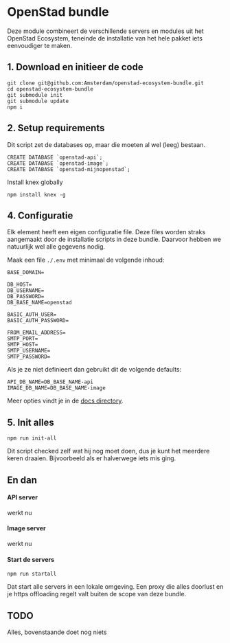# OpenStad bundle

Deze module combineert de verschillende servers en modules uit het OpenStad Ecosystem, teneinde de installatie van het hele pakket iets eenvoudiger te maken.

## 1. Download en initieer de code

```
git clone git@github.com:Amsterdam/openstad-ecosystem-bundle.git
cd openstad-ecosystem-bundle
git submodule init
git submodule update
npm i
```

## 2. Setup requirements

Dit script zet de databases op, maar die moeten al wel (leeg) bestaan.

```
CREATE DATABASE `openstad-api`;
CREATE DATABASE `openstad-image`;
CREATE DATABASE `openstad-mijnopenstad`;
```

Install knex globally
```
npm install knex -g
```

## 4. Configuratie

Elk element heeft een eigen configuratie file. Deze files worden straks aangemaakt door de installatie scripts in deze bundle. Daarvoor hebben we natuurlijk wel alle gegevens nodig.

Maak een file `./.env` met minimaal de volgende inhoud:

```
BASE_DOMAIN=

DB_HOST=
DB_USERNAME=
DB_PASSWORD=
DB_BASE_NAME=openstad

BASIC_AUTH_USER=
BASIC_AUTH_PASSWORD=

FROM_EMAIL_ADDRESS=
SMTP_PORT=
SMTP_HOST=
SMTP_USERNAME=
SMTP_PASSWORD=
```

Als je ze niet definieert dan gebruikt dit de volgende defaults:

```
API_DB_NAME=DB_BASE_NAME-api
IMAGE_DB_NAME=DB_BASE_NAME-image
```

Meer opties vindt je in de [docs directory](doc/env.md).

## 5. Init alles

```
npm run init-all
```

Dit script checked zelf wat hij nog moet doen, dus je kunt het meerdere keren draaien. Bijvoorbeeld als er halverwege iets mis ging.




## En dan



#### API server
werkt nu

#### Image server
werkt nu

#### Start de servers

```
npm run startall
```

Dat start alle servers in een lokale omgeving. Een proxy die alles doorlust en je https offloading regelt valt buiten de scope van deze bundle.




## TODO

Alles, bovenstaande doet nog niets